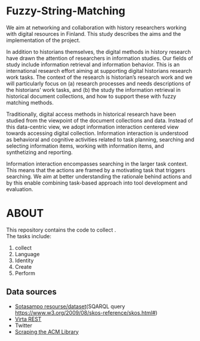 # Fuzzy-String-Matching

We aim at networking and collaboration with history researchers working with digital resources in
Finland. This study describes the aims and the implementation of the project. 

In addition to historians themselves, the digital methods in history research have drawn the attention
of researchers in information studies. Our fields of study include information retrieval and
information behavior. This is an international research effort aiming at supporting digital historians
research work tasks. The context of the research is historian’s research work and we will particularly
focus on (a) research processes and needs descriptions of the historians' work tasks, and (b) the study
the information retrieval in historical document collections, and how to support these with fuzzy
matching methods.

Traditionally, digital access methods in historical research have been studied from the viewpoint of
the document collections and data. Instead of this data-centric view, we adopt information interaction
centered view towards accessing digital collection. Information interaction is understood as
behavioral and cognitive activities related to task planning, searching and selecting information items,
working with information items, and synthetizing and reporting.

Information interaction encompasses searching in the larger task context. This means that the actions
are framed by a motivating task that triggers searching. We aim at better understanding the rationale
behind actions and by this enable combining task-based approach into tool development and
evaluation.

# ABOUT
This repository contains the code to collect .  
The tasks include:
1. collect 
2. Language 
3. Identity 
4. Create
5. Perform 

## Data sources

* [Sotasampo resourse/dataset](http://www.ldf.fi/dataset/warsa)(SQARQL query https://www.w3.org/2009/08/skos-reference/skos.html#)
* [Virta REST](https://confluence.csc.fi/display/VIR/REST-lukurajapinta)
* Twitter
* [Scraping the ACM Library](https://doi.org/10.1145/511144.511146)
